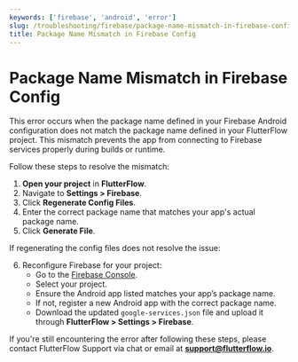 ```yaml
---
keywords: ['firebase', 'android', 'error']
slug: /troubleshooting/firebase/package-name-mismatch-in-firebase-config
title: Package Name Mismatch in Firebase Config
---
```


# Package Name Mismatch in Firebase Config

This error occurs when the package name defined in your Firebase Android configuration does not match the package name defined in your FlutterFlow project. This mismatch prevents the app from connecting to Firebase services properly during builds or runtime.

Follow these steps to resolve the mismatch:

1. **Open your project** in **FlutterFlow**.
2. Navigate to **Settings > Firebase**.
3. Click **Regenerate Config Files**.
4. Enter the correct package name that matches your app's actual package name.
5. Click **Generate File**.

If regenerating the config files does not resolve the issue:

6. Reconfigure Firebase for your project:
   - Go to the [Firebase Console](https://console.firebase.google.com/).
   - Select your project.
   - Ensure the Android app listed matches your app’s package name.
   - If not, register a new Android app with the correct package name.
   - Download the updated `google-services.json` file and upload it through **FlutterFlow > Settings > Firebase**.

If you're still encountering the error after following these steps, please contact FlutterFlow Support via chat or email at **support@flutterflow.io**.
